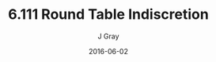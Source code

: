 ---
title: '6.111 Round Table Indiscretion'
alt: 'Mysteries of the Arcana'
date: '2016-06-02'
author: 'J Gray'
artist: 'Keira'
chapter: '6 Void in the Road'
filler: false
---